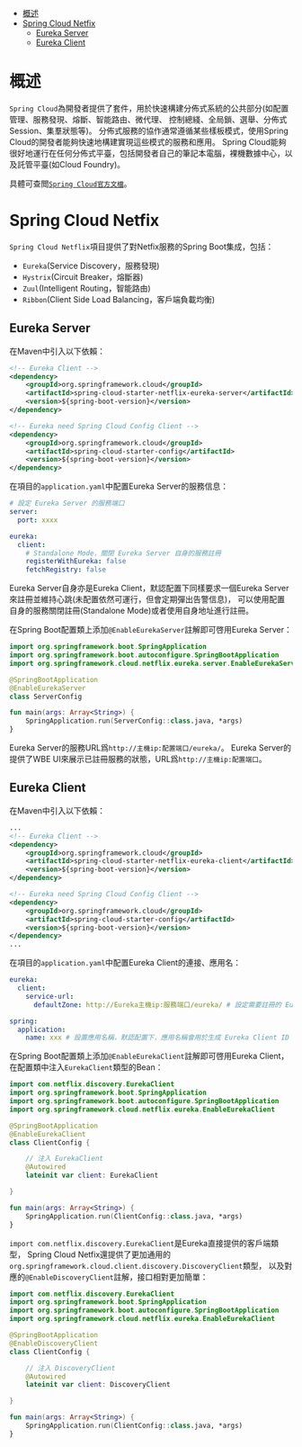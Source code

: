 <!-- TOC -->

- [概述](#概述)
- [Spring Cloud Netfix](#spring-cloud-netfix)
	- [Eureka Server](#eureka-server)
	- [Eureka Client](#eureka-client)

<!-- /TOC -->



# 概述
`Spring Cloud`為開發者提供了套件，用於快速構建分佈式系統的公共部分(如配置管理、服務發現、熔斷、智能路由、微代理、
控制總綫、全局鎖、選舉、分佈式Session、集羣狀態等)。
分佈式服務的協作通常遵循某些樣板模式，使用Spring Cloud的開發者能夠快速地構建實現這些模式的服務和應用。
Spring Cloud能夠很好地運行在任何分佈式平臺，包括開發者自己的筆記本電腦，裸機數據中心，以及託管平臺(如Cloud Foundry)。

具體可查閲[`Spring Cloud官方文檔`](https://cloud.spring.io/spring-cloud-static/spring-cloud.html)。



# Spring Cloud Netfix
`Spring Cloud Netflix`項目提供了對Netfix服務的Spring Boot集成，包括：

- `Eureka`(Service Discovery，服務發現)
- `Hystrix`(Circuit Breaker，熔斷器)
- `Zuul`(Intelligent Routing，智能路由)
- `Ribbon`(Client Side Load Balancing，客戶端負載均衡)

## Eureka Server
在Maven中引入以下依賴：

```xml
<!-- Eureka Client -->
<dependency>
	<groupId>org.springframework.cloud</groupId>
	<artifactId>spring-cloud-starter-netflix-eureka-server</artifactId>
	<version>${spring-boot-version}</version>
</dependency>

<!-- Eureka need Spring Cloud Config Client -->
<dependency>
	<groupId>org.springframework.cloud</groupId>
	<artifactId>spring-cloud-starter-config</artifactId>
	<version>${spring-boot-version}</version>
</dependency>
```

在項目的`application.yaml`中配置Eureka Server的服務信息：

```yaml
# 設定 Eureka Server 的服務端口
server:
  port: xxxx

eureka:
  client:
    # Standalone Mode，關閉 Eureka Server 自身的服務註冊
    registerWithEureka: false
    fetchRegistry: false
```

Eureka Server自身亦是Eureka Client，默認配置下同樣要求一個Eureka Server來註冊並維持心跳(未配置依然可運行，但會定期彈出告警信息)，
可以使用配置自身的服務關閉註冊(Standalone Mode)或者使用自身地址進行註冊。

在Spring Boot配置類上添加`@EnableEurekaServer`註解即可啓用Eureka Server：

```kt
import org.springframework.boot.SpringApplication
import org.springframework.boot.autoconfigure.SpringBootApplication
import org.springframework.cloud.netflix.eureka.server.EnableEurekaServer

@SpringBootApplication
@EnableEurekaServer
class ServerConfig

fun main(args: Array<String>) {
    SpringApplication.run(ServerConfig::class.java, *args)
}
```

Eureka Server的服務URL爲`http://主機ip:配置端口/eureka/`。
Eureka Server的提供了WBE UI來展示已註冊服務的狀態，URL爲`http://主機ip:配置端口`。

## Eureka Client
在Maven中引入以下依賴：

```xml
...
<!-- Eureka Client -->
<dependency>
	<groupId>org.springframework.cloud</groupId>
	<artifactId>spring-cloud-starter-netflix-eureka-client</artifactId>
	<version>${spring-boot-version}</version>
</dependency>

<!-- Eureka need Spring Cloud Config Client -->
<dependency>
	<groupId>org.springframework.cloud</groupId>
	<artifactId>spring-cloud-starter-config</artifactId>
	<version>${spring-boot-version}</version>
</dependency>
...
```

在項目的`application.yaml`中配置Eureka Client的連接、應用名：

```yaml
eureka:
  client:
    service-url:
      defaultZone: http://Eureka主機ip:服務端口/eureka/ # 設定需要註冊的 Eureka Server 地址

spring:
  application:
    name: xxx # 設置應用名稱，默認配置下，應用名稱會用於生成 Eureka Client ID
```

在Spring Boot配置類上添加`@EnableEurekaClient`註解即可啓用Eureka Client，在配置類中注入`EurekaClient`類型的Bean：

```kt
import com.netflix.discovery.EurekaClient
import org.springframework.boot.SpringApplication
import org.springframework.boot.autoconfigure.SpringBootApplication
import org.springframework.cloud.netflix.eureka.EnableEurekaClient

@SpringBootApplication
@EnableEurekaClient
class ClientConfig {

    // 注入 EurekaClient
    @Autowired
    lateinit var client: EurekaClient

}

fun main(args: Array<String>) {
    SpringApplication.run(ClientConfig::class.java, *args)
}
```

`import com.netflix.discovery.EurekaClient`是Eureka直接提供的客戶端類型，
Spring Cloud Netfix還提供了更加通用的`org.springframework.cloud.client.discovery.DiscoveryClient`類型，
以及對應的`@EnableDiscoveryClient`註解，接口相對更加簡單：

```kt
import com.netflix.discovery.EurekaClient
import org.springframework.boot.SpringApplication
import org.springframework.boot.autoconfigure.SpringBootApplication
import org.springframework.cloud.netflix.eureka.EnableEurekaClient

@SpringBootApplication
@EnableDiscoveryClient
class ClientConfig {

    // 注入 DiscoveryClient
    @Autowired
    lateinit var client: DiscoveryClient

}

fun main(args: Array<String>) {
    SpringApplication.run(ClientConfig::class.java, *args)
}
```
